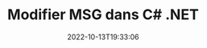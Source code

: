 ---
############################# Static ############################
layout: "auto-gen-editor"
date: 2022-10-13T19:33:06
draft: false
otherformats: doc docx docm dotx rtf odt xls xlsx xlsm ppt pptx pptm mobi epub html mhtml txt xml eml mbox

############################# Head ############################
head_title: "Éditeur MSG : modifiez MSG dans C# .NET"
head_description: "Comment modifier MSG dans C# .NET en utilisant quelques lignes de code ? Utilisez les API de traitement de documents GroupDocs pour modifier, mettre à jour et enregistrer plus de 30 formats de fichiers."

############################# Header ############################
title: "Modifier MSG dans C# .NET"
description: "Édition MSG efficace et robuste à l'aide de GroupDocs.Editor côté serveur pour les API C# .NET, sans l'utilisation de logiciels tels que Microsoft ou Open Office."
bg_image: "https://cms.admin.containerize.com/templates/aspose/App_Themes/V3/images/bg/header1.png"
bg_overlay: false
button:
    enable: true
    icon: "fas fa-arrow-down"
    label: "Télécharger la version d'essai gratuite"
    link: "https://downloads.groupdocs.com/editor/net"

############################# SubMenu ############################
submenu:
    enable: true

    left:
        img_alt: "GroupDocs.Editor for .NET"
        image: "https://cms.admin.containerize.com/templates/groupdocs/images/product-logos/90x90-noborder/groupdocs-editor-net.png"
        product: "GroupDocs.Editor"
        platform: ".NET"

    middle:
        button:

            # button loop
            - link: "https://apireference.groupdocs.com/editor/net"
              text: "Référence API"

            # button loop
            - link: "https://github.com/groupdocs-editor"
              text: "Exemples de codes"

            # button loop
            - link: "https://products.groupdocs.app/editor/family"
              text: "Démos en direct"

            # button loop
            - link: "https://purchase.groupdocs.com/pricing/editor/net"
              text: "Tarification"

    right:
        link_download: "https://downloads.groupdocs.com/editor"
        link_learn: "https://docs.groupdocs.com/editor/net"
        link_buy: "https://purchase.groupdocs.com"

############################# About ############################
about:
    enable: true
    title: "À propos de l'API GroupDocs.Editor for .NET"
    content: |
        L'API [GroupDocs.Editor for .NET](/fr/editor/net/) est un bon choix pour éditer des documents et des présentations Microsoft Word, Excel, PowerPoint, Open Office. GroupDocs.Editor est une API autonome qui convient aux systèmes côté serveur et back-end où des performances élevées sont requises. Il ne dépend d'aucun logiciel comme Microsoft ou Open Office.

############################# Steps ############################
steps:
    enable: true
    title_left: "Étapes pour modifier MSG dans C#"
    content_left: |
        [GroupDocs.Editor for .NET](/fr/editor/net/) offre aux développeurs un moyen simple et direct de modifier les fichiers MSG à l'aide de quelques lignes de code.
        * Créez une instance de la classe `Editor` avec un chemin de fichier obligatoire ou un flux d'octets et chargez le fichier MSG
        * Créez et définissez l'instance de classe `EmailEditOptions` pour le format de fichier MSG
        * Appelez la méthode `Editor.Edit()` et obtenez le document MSG au format HTML facilement modifiable avec n'importe quel éditeur WYSIWYG.
        * Appelez la méthode `Editor.Save()` et enregistrez le fichier MSG modifié à l'aide de la classe `EmailSaveOptions`

        
    title_right: "Configuration requise"
    content_right: |
        Une édition de document de base avec les API GroupDocs.Editor for .NET peut être effectuée en mettant en œuvre quelques étapes simples. Nos API sont prises en charge sur toutes les principales plates-formes et systèmes d'exploitation. Avant d'exécuter le code ci-dessous, assurez-vous que les prérequis suivants sont installés sur votre système.

        * Systèmes d'exploitation : Microsoft Windows, Linux, MacOS
        * Environnements de développement : Microsoft Visual Studio, Xamarin, MonoDevelop
        * Cadres: .NET Framework, .NET Standard, .NET Core, Mono
        * Obtenez la dernière version de GroupDocs.Editor for .NET téléchargée depuis [NuGet](https://www.nuget.org/packages/groupdocs.editor)
        
    code: |        
        ```csharp
        // Load the MSG file into Editor
        Editor editor = new Editor("source.msg");

        // Create and adjust the edit options
        EmailEditOptions editOptions = new EmailEditOptions();
        
        // Open input MSG document for edit — obtain an intermediate document, that can be edited
        EditableDocument beforeEdit = editor.Edit(editOptions);

        // Grab MSG document content and associated resources from editable document
        string content = beforeEdit.GetEmbeddedHtml();

        // Send the content to WYSIWYG-editor, edit it there, and send edited content back to the server-side
        // This step simulates a such operation
        string updatedContent = content.Replace("project", "Edited project");

        // Grab edited content and resources from WYSIWYG-editor and create a new EditableDocument instance from it
        EditableDocument afterEdit = EditableDocument.FromMarkup(updatedContent, null);

        // Create a save options
        EmailSaveOptions saveOptions = new EmailSaveOptions();

        // Save edited MSG document to the file
        editor.Save(afterEdit, "edited.msg", saveOptions);
        ```
        
############################# Demos ############################
demos:
    enable: true
    title: "MSG démos en direct de l'éditeur"
    content: |
        Modifiez MSG dès maintenant en visitant le site Web [GroupDocs.Editor Live Demos](https://products.groupdocs.app/editor/family).
        La démo en direct présente les avantages suivants
        
############################# More Formats ############################
more_formats:
    enable: true
    title: "Autres éditeurs pris en charge"
    content: |
        Vous pouvez également modifier d'autres formats de fichiers. Veuillez consulter la liste complète ci-dessous.


############################# Back to top ###############################
back_to_top:
    enable: true
---